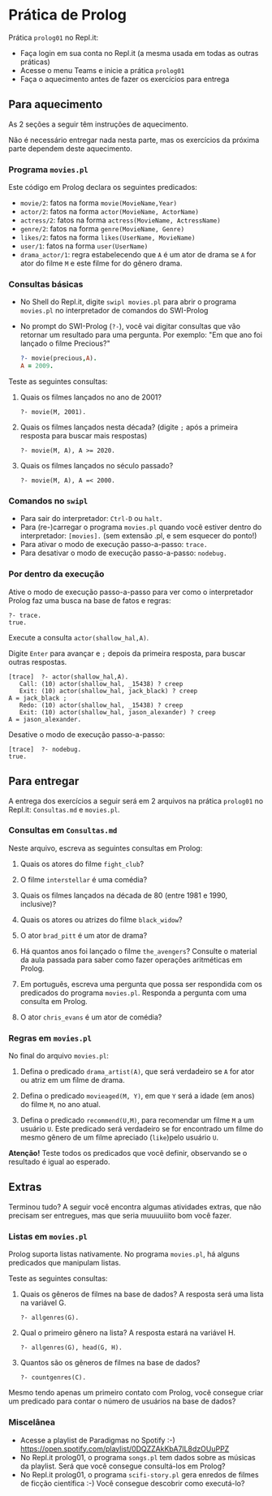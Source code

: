 <!--
author:   Andrea Charão

email:    andrea@inf.ufsm.br

version:  0.0.1

language: PT-BR

narrator: Brazilian Portuguese Female

comment:  Material de apoio para a disciplina
          ELC117 - Paradigmas de Programação
          da Universidade Federal de Santa Maria

translation: English  translations/English.md

link:     https://cdn.jsdelivr.net/chartist.js/latest/chartist.min.css

script:   https://cdn.jsdelivr.net/chartist.js/latest/chartist.min.js


onload
window.CodeRunner = {
    ws: undefined,
    handler: {},

    init(url) {
        this.ws = new WebSocket(url);
        const self = this
        this.ws.onopen = function () {
            self.log("connections established");
            setInterval(function() {
                self.ws.send("ping")
            }, 15000);
        }
        this.ws.onmessage = function (e) {
            // e.data contains received string.

            let data
            try {
                data = JSON.parse(e.data)
            } catch (e) {
                self.warn("received message could not be handled =>", e.data)
            }
            if (data) {
                self.handler[data.uid](data)
            }
        }
        this.ws.onclose = function () {
            self.warn("connection closed")
        }
        this.ws.onerror = function (e) {
            self.warn("an error has occurred => ", e)
        }
    },
    log(...args) {
        console.log("CodeRunner:", ...args)
    },
    warn(...args) {
        console.warn("CodeRunner:", ...args)
    },
    handle(uid, callback) {
        this.handler[uid] = callback
    },
    send(uid, message) {
        message.uid = uid
        this.ws.send(JSON.stringify(message))
    }
}

//window.CodeRunner.init("wss://coderunner.informatik.tu-freiberg.de/")
window.CodeRunner.init("wss://ancient-hollows-41316.herokuapp.com/")

//window.CodeRunner.init("ws://127.0.0.1:8000/")

@end


@LIA.c:       @LIA.eval(`["main.c"]`, `gcc -Wall main.c -o a.out`, `./a.out`)
@LIA.clojure: @LIA.eval(`["main.clj"]`, `none`, `clojure -M main.clj`)
@LIA.cpp:     @LIA.eval(`["main.cpp"]`, `g++ main.cpp -o a.out`, `./a.out`)
@LIA.go:      @LIA.eval(`["main.go"]`, `go build main.go`, `./main`)
@LIA.haskell: @LIA.eval(`["main.hs"]`, `ghc main.hs -o main`, `./main`)
@LIA.java:    @LIA.eval(`["@0.java"]`, `javac @0.java`, `java @0`)
@LIA.julia:   @LIA.eval(`["main.jl"]`, `none`, `julia main.jl`)
@LIA.mono:    @LIA.eval(`["main.cs"]`, `mcs main.cs`, `mono main.exe`)
@LIA.nasm:    @LIA.eval(`["main.asm"]`, `nasm -felf64 main.asm && ld main.o`, `./a.out`)
@LIA.python:  @LIA.python3
@LIA.python2: @LIA.eval(`["main.py"]`, `python2.7 -m compileall .`, `python2.7 main.pyc`)
@LIA.python3: @LIA.eval(`["main.py"]`, `none`, `python3 main.py`)
@LIA.r:       @LIA.eval(`["main.R"]`, `none`, `Rscript main.R`)
@LIA.rust:    @LIA.eval(`["main.rs"]`, `rustc main.rs`, `./main`)
@LIA.zig:     @LIA.eval(`["main.zig"]`, `zig build-exe ./main.zig -O ReleaseSmall`, `./main`)

@LIA.dotnet:  @LIA.dotnet_(@uid)

@LIA.dotnet_
<script>
var uid = "@0"
var files = []

files.push(["project.csproj", `<Project Sdk="Microsoft.NET.Sdk">
  <PropertyGroup>
    <OutputType>Exe</OutputType>
    <TargetFramework>net6.0</TargetFramework>
    <ImplicitUsings>enable</ImplicitUsings>
    <Nullable>enable</Nullable>
  </PropertyGroup>
</Project>`])

files.push(["Program.cs", `@input(0)`])

send.handle("input", (e) => {
    CodeRunner.send(uid, {stdin: e})
})
send.handle("stop",  (e) => {
    CodeRunner.send(uid, {stop: true})
});


CodeRunner.handle(uid, function (msg) {
    switch (msg.service) {
        case 'data': {
            if (msg.ok) {
                CodeRunner.send(uid, {compile: "dotnet build -nologo"})
            }
            else {
                send.lia("LIA: stop")
            }
            break;
        }
        case 'compile': {
            if (msg.ok) {
                if (msg.message) {
                    if (msg.problems.length)
                        console.warn(msg.message);
                    else
                        console.log(msg.message);
                }

                send.lia("LIA: terminal")
                console.clear()
                CodeRunner.send(uid, {exec: "dotnet run"})
            } else {
                send.lia(msg.message, msg.problems, false)
                send.lia("LIA: stop")
            }
            break;
        }
        case 'stdout': {
            if (msg.ok)
                console.stream(msg.data)
            else
                console.error(msg.data);
            break;
        }

        case 'stop': {
            if (msg.error) {
                console.error(msg.error);
            }

            if (msg.images) {
                for(let i = 0; i < msg.images.length; i++) {
                    console.html("<hr/>", msg.images[i].file)
                    console.html("<img title='" + msg.images[i].file + "' src='" + msg.images[i].data + "' onclick='window.LIA.img.click(\"" + msg.images[i].data + "\")'>")
                }

            }

            send.lia("LIA: stop")
            break;
        }

        default:
            console.log(msg)
            break;
    }
})


CodeRunner.send(
    uid, { "data": files }
);

"LIA: wait"
</script>
@end

@LIA.eval:  @LIA.eval_(false,@uid,`@0`,@1,@2)

@LIA.evalWithDebug: @LIA.eval_(true,@uid,`@0`,@1,@2)

@LIA.eval_
<script>
const uid = "@1"
var order = @2
var files = []

if (order[0])
  files.push([order[0], `@'input(0)`])
if (order[1])
  files.push([order[1], `@'input(1)`])
if (order[2])
  files.push([order[2], `@'input(2)`])
if (order[3])
  files.push([order[3], `@'input(3)`])
if (order[4])
  files.push([order[4], `@'input(4)`])
if (order[5])
  files.push([order[5], `@'input(5)`])
if (order[6])
  files.push([order[6], `@'input(6)`])
if (order[7])
  files.push([order[7], `@'input(7)`])
if (order[8])
  files.push([order[8], `@'input(8)`])
if (order[9])
  files.push([order[9], `@'input(9)`])


send.handle("input", (e) => {
    CodeRunner.send(uid, {stdin: e})
})
send.handle("stop",  (e) => {
    CodeRunner.send(uid, {stop: true})
});


CodeRunner.handle(uid, function (msg) {
    switch (msg.service) {
        case 'data': {
            if (msg.ok) {
                CodeRunner.send(uid, {compile: @3})
            }
            else {
                send.lia("LIA: stop")
            }
            break;
        }
        case 'compile': {
            if (msg.ok) {
                if (msg.message) {
                    if (msg.problems.length)
                        console.warn(msg.message);
                    else
                        console.log(msg.message);
                }

                send.lia("LIA: terminal")
                CodeRunner.send(uid, {exec: @4})

                if(!@0) {
                  console.clear()
                }
            } else {
                send.lia(msg.message, msg.problems, false)
                send.lia("LIA: stop")
            }
            break;
        }
        case 'stdout': {
            if (msg.ok)
                console.stream(msg.data)
            else
                console.error(msg.data);
            break;
        }

        case 'stop': {
            if (msg.error) {
                console.error(msg.error);
            }

            if (msg.images) {
                for(let i = 0; i < msg.images.length; i++) {
                    console.html("<hr/>", msg.images[i].file)
                    console.html("<img title='" + msg.images[i].file + "' src='" + msg.images[i].data + "' onclick='window.LIA.img.click(\"" + msg.images[i].data + "\")'>")
                }

            }

            send.lia("LIA: stop")
            break;
        }

        default:
            console.log(msg)
            break;
    }
})


CodeRunner.send(
    uid, { "data": files }
);

"LIA: wait"
</script>
@end

-->

<!--
nvm use v14.21.1
liascript-devserver --input README.md --port 3001 --live
https://liascript.github.io/course/?https://raw.githubusercontent.com/AndreaInfUFSM/elc117-2023b/master/classes/10/README.md
-->


# Prática de Prolog


Prática `prolog01` no Repl.it:

- Faça login em sua conta no Repl.it (a mesma usada em todas as outras práticas)
- Acesse o menu Teams e inicie a prática `prolog01`
- Faça o aquecimento antes de fazer os exercícios para entrega


## Para aquecimento

As 2 seções a seguir têm  instruções de aquecimento. 

Não é necessário entregar nada nesta parte, mas os exercícios da próxima parte dependem deste aquecimento.




### Programa `movies.pl`

Este código em Prolog declara os seguintes predicados:

- `movie/2`: fatos na forma `movie(MovieName,Year)`
- `actor/2`: fatos na forma `actor(MovieName, ActorName)`
- `actress/2`: fatos na forma `actress(MovieName, ActressName)`
- `genre/2`: fatos na forma `genre(MovieName, Genre)`
- `likes/2`: fatos na forma `likes(UserName, MovieName)`
- `user/1`: fatos na forma `user(UserName)`
- `drama_actor/1`: regra estabelecendo que `A` é um ator de drama se `A` for ator do filme `M` e este filme for do gênero drama.

     
### Consultas básicas


- No Shell do Repl.it, digite `swipl movies.pl` para abrir o programa `movies.pl` no interpretador de comandos do SWI-Prolog
- No prompt do SWI-Prolog (`?-`), você vai digitar consultas que vão retornar um resultado para uma pergunta. Por exemplo: "Em que ano foi lançado o filme Precious?"

  ``` prolog
  ?- movie(precious,A).
  A = 2009.
  ```

Teste as seguintes consultas:


1. Quais os filmes lançados no ano de 2001?

   `?- movie(M, 2001).`

2. Quais os filmes lançados nesta década? (digite `;` após a primeira resposta para buscar mais respostas)
   
   `?- movie(M, A), A >= 2020.`

3. Quais os filmes lançados no século passado? 
   
   `?- movie(M, A), A =< 2000.`


### Comandos no `swipl`

- Para sair do interpretador: `Ctrl-D` ou `halt.`
- Para (re-)carregar o programa `movies.pl` quando você estiver dentro do interpretador: `[movies].` (sem extensão .pl, e sem esquecer do ponto!)
- Para ativar o modo de execução passo-a-passo: `trace.`
- Para desativar o modo de execução passo-a-passo: `nodebug.`

### Por dentro da execução

Ative o modo de execução passo-a-passo para ver como o interpretador Prolog faz uma busca na base de fatos e regras:

```
?- trace.
true.
```

Execute a consulta `actor(shallow_hal,A)`. 

Digite `Enter` para avançar e `;` depois da primeira resposta, para buscar outras respostas.

```
[trace]  ?- actor(shallow_hal,A).
   Call: (10) actor(shallow_hal, _15438) ? creep
   Exit: (10) actor(shallow_hal, jack_black) ? creep
A = jack_black ;
   Redo: (10) actor(shallow_hal, _15438) ? creep
   Exit: (10) actor(shallow_hal, jason_alexander) ? creep
A = jason_alexander.
```

Desative o modo de execução passo-a-passo:

```
[trace]  ?- nodebug.
true.
```

## Para entregar

A entrega dos exercícios a seguir será em 2 arquivos na prática `prolog01` no Repl.it: `Consultas.md` e `movies.pl`. 

### Consultas em `Consultas.md`

Neste arquivo, escreva as seguintes consultas em Prolog:


1. Quais os atores do filme `fight_club`? 

2. O filme `interstellar` é uma comédia?

3. Quais os filmes lançados na década de 80 (entre 1981 e 1990, inclusive)?

4. Quais os atores ou atrizes do filme `black_widow`?

5. O ator `brad_pitt` é um ator de drama? 

6. Há quantos anos foi lançado o filme `the_avengers`? Consulte o material da aula passada para saber como fazer operações aritméticas em Prolog.

7. Em português, escreva uma pergunta que possa ser respondida com os predicados do programa `movies.pl`. Responda a pergunta com uma consulta em Prolog.

8. O ator `chris_evans` é um ator de comédia?



### Regras em `movies.pl`

No final do arquivo `movies.pl`:

1. Defina o predicado `drama_artist(A)`, que será verdadeiro se `A` for ator ou atriz em um filme de drama. 

2. Defina o predicado `movieaged(M, Y)`, em que `Y` será a idade (em anos) do filme `M`, no ano atual. 

3. Defina o predicado `recommend(U,M)`, para recomendar um filme `M` a um usuário `U`. Este predicado será verdadeiro se for encontrado um filme do mesmo gênero de um filme apreciado (`like`)pelo usuário `U`.


**Atenção!** Teste todos os predicados que você definir, observando se o resultado é igual ao esperado.



## Extras

Terminou tudo? A seguir você encontra algumas atividades extras, que não precisam ser entregues, mas que seria muuuuiiito bom você fazer.

### Listas em `movies.pl`

Prolog suporta listas nativamente.  No programa `movies.pl`, há alguns predicados que manipulam listas.


Teste as seguintes consultas:


1. Quais os gêneros de filmes na base de dados? A resposta será uma lista na variável G.

   `?- allgenres(G).`

3. Qual o primeiro gênero na lista? A resposta estará na variável H.

   `?- allgenres(G), head(G, H).`

2. Quantos são os gêneros de filmes na base de dados?
   
   `?- countgenres(C).`


Mesmo tendo apenas um primeiro contato com Prolog, você consegue criar um predicado para contar o número de usuários na base de dados?


### Miscelânea

- Acesse a playlist de Paradigmas no Spotify :-) https://open.spotify.com/playlist/0DQZZAkKbA7lL8dzOUuPPZ
- No Repl.it prolog01, o programa `songs.pl` tem dados sobre as músicas da playlist. Será que você consegue consultá-los em Prolog?
- No Repl.it prolog01, o programa `scifi-story.pl` gera enredos de filmes de ficção científica :-) Você consegue descobrir como executá-lo?


